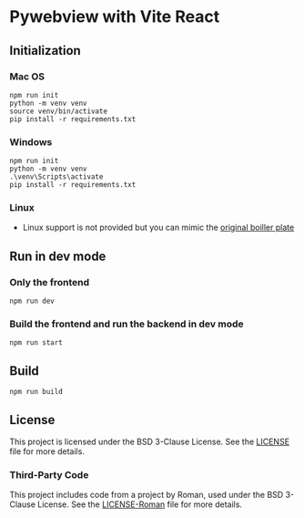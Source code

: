 # Pywebview with Vite React

## Initialization

### Mac OS

```shell
npm run init
python -m venv venv
source venv/bin/activate
pip install -r requirements.txt
```

### Windows

```shell
npm run init
python -m venv venv
.\venv\Scripts\activate
pip install -r requirements.txt
```

### Linux

- Linux support is not provided but you can mimic the [original boiller plate](https://github.com/r0x0r/pywebview-react-boilerplate)

## Run in dev mode

### Only the frontend

```shell
npm run dev
```

### Build the frontend and run the backend in dev mode

```shell
npm run start
```

## Build

```shell
npm run build
```

## License

This project is licensed under the BSD 3-Clause License. See the [LICENSE](./LICENSE) file for more details.

### Third-Party Code

This project includes code from a project by Roman, used under the BSD 3-Clause License. See the [LICENSE-Roman](./LICENSE-Roman) file for more details.
